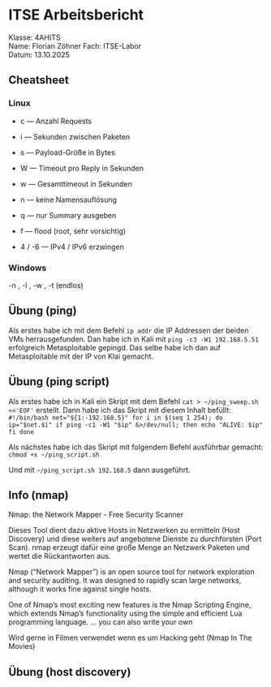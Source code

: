 # ITSE Arbeitsbericht

Klasse: 4AHITS  
Name: Florian Zöhner 
Fach: ITSE-Labor   
Datum: 13.10.2025     
 
## Cheatsheet
### Linux
 
- c <count> — Anzahl Requests
 
- i <interval> — Sekunden zwischen Paketen
 
- s <size> — Payload-Größe in Bytes
 
- W <timeout> — Timeout pro Reply in Sekunden
 
- w <deadline> — Gesamttimeout in Sekunden
 
- n — keine Namensauflösung
 
- q — nur Summary ausgeben
 
- f — flood (root, sehr vorsichtig)
 
- 4 / -6 — IPv4 / IPv6 erzwingen

### Windows
 
-n <count>, -l <size>, -w <timeout-ms>, -t (endlos)



## Übung (ping)

Als erstes habe ich mit dem Befehl `ip addr` die IP Addressen der beiden VMs herrausgefunden.
Dan habe ich in Kali mit `ping -c3 -W1 192.168.5.51` erfolgreich Metasploitable gepingd.
Das selbe habe ich dan auf Metasploitable mit der IP von Klai gemacht.


## Übung (ping script)

Als erstes habe ich in Kali ein Skript mit dem Befehl `cat > ~/ping_sweep.sh <<'EOF'` erstellt.
Dann habe ich das Skript mit diesem Inhalt befüllt:
`#!/bin/bash
net="${1:-192.168.5}"
for i in $(seq 1 254); do
  ip="$net.$i"
  if ping -c1 -W1 "$ip" &>/dev/null; then
    echo "ALIVE: $ip"
  fi
done`

Als nächstes habe ich das Skript mit folgendem Befehl ausführbar gemacht:
`chmod +x ~/ping_script.sh`

Und mit `~/ping_script.sh 192.168.5` dann ausgeführt.


## Info (nmap)
Nmap: the Network Mapper - Free Security Scanner

Dieses Tool dient dazu aktive Hosts in Netzwerken zu ermitteln (Host Discovery) und diese weiters auf angebotene Dienste zu durchforsten (Port Scan). nmap erzeugt dafür eine große Menge an Netzwerk Paketen und wertet die Rückantworten aus.

Nmap (“Network Mapper”) is an open source tool for network exploration and security auditing. It was designed to rapidly scan large networks, although it works fine against single hosts.

One of Nmap’s most exciting new features is the Nmap Scripting Engine, which extends Nmap’s functionality using the simple and efficient Lua programming language. … you can also write your own

Wird gerne in Filmen verwendet wenn es um Hacking geht (Nmap In The Movies)


## Übung (host discovery)



